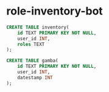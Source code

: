 # role-inventory-bot

```sql
CREATE TABLE inventory(
    id TEXT PRIMARY KEY NOT NULL,
    user_id INT,
    roles TEXT
);

CREATE TABLE gamba(
    id TEXT PRIMARY KEY NOT NULL,
    user_id INT,
    datestamp INT
);
```
